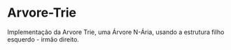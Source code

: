 # Arvore-Trie
Implementação da Arvore Trie, uma Árvore N-Ária, usando a estrutura filho esquerdo - irmão direito.
